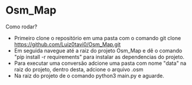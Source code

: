 # Osm_Map
Como rodar?
* Primeiro clone o repositório em uma pasta com o comando git clone https://github.com/Luiz0tavi0/Osm_Map.git
* Em seguida navegue até a raiz do projeto Osm_Map e dê o comando "pip install -r requirements" para instalar as dependencias do projeto.
* Para executar uma conversão adcione uma pasta com nome "data" na raiz do projeto, dentro desta, adcione o arquivo .osm
* Na raiz do projeto de o comando python3 main.py e aguarde.
